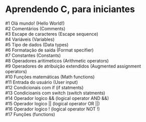 # Aprendendo C, para iniciantes

#1 Olá mundo! (Hello World!)<br>
#2 Comentários (Comments)<br>
#3 Escape de caracteres (Escape sequence)<br>
#4 Variáveis (Variables)<br>
#5 Tipo de dados (Data types)<br>
#6 Formatação de saída (Format specifier)<br>
#7 Constantes (Constants)<br>
#8 Operadores aritimeticos (Arithmetic operators)<br>
#9 Operadores de atribuição extendidos (Augmented assignment operators)<br>
#10 Funções matemáticas (Math functions)<br>
#11 Entrada do usuário (User input)<br>
#12 Condicionais com if (if statments)<br>
#13 Condicioanis com switch (switch statments)<br>
#14 Operador logico && (logical operator AND &&)<br>
#15 Operador logico || (logical operator OR ||)<br>
#16 Operador logico ! (logical operator NOT !) <br>
#17 Funções (functions)

